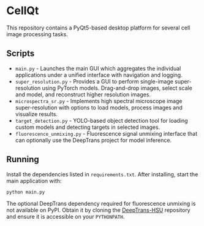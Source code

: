 # CellQt

This repository contains a PyQt5-based desktop platform for several cell image processing tasks.

## Scripts

- `main.py` - Launches the main GUI which aggregates the individual applications under a unified interface with navigation and logging.
- `super_resolution.py` - Provides a GUI to perform single-image super-resolution using PyTorch models. Drag-and-drop images, select scale and model, and reconstruct higher resolution images.
- `microspectra_sr.py` - Implements high spectral microscope image super-resolution with options to load models, process images and visualize results.
- `target_detection.py` - YOLO-based object detection tool for loading custom models and detecting targets in selected images.
- `fluorescence_unmixing.py` - Fluorescence signal unmixing interface that can optionally use the DeepTrans project for model inference.

## Running

Install the dependencies listed in `requirements.txt`. After installing, start the main application with:

```bash
python main.py
```

The optional DeepTrans dependency required for fluorescence unmixing is not available on PyPI. Obtain it by cloning the [DeepTrans-HSU](https://github.com/preetam22n/DeepTrans-HSU) repository and ensure it is accessible on your `PYTHONPATH`.

